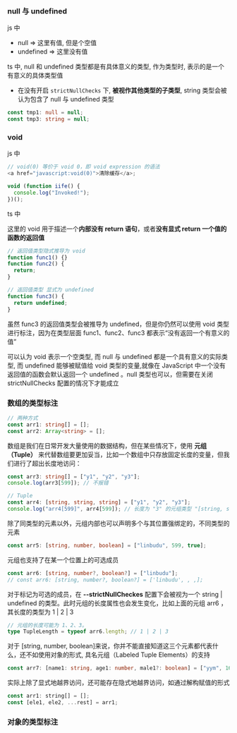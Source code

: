 ### null 与 undefined

js 中

- null => 这里有值, 但是个空值
- undefined => 这里没有值

ts 中, null 和 undefined 类型都是有具体意义的类型, 作为类型时, 表示的是一个有意义的具体类型值

- 在没有开启 `strictNullChecks` 下, **被视作其他类型的子类型**, string 类型会被认为包含了 null 与 undefined 类型

```ts
const tmp1: null = null;
const tmp3: string = null;
```

### void

js 中

```js
// void(0) 等价于 void 0，即 void expression 的语法
<a href="javascript:void(0)">清除缓存</a>;

void (function iife() {
  console.log("Invoked!");
})();
```

ts 中

这里的 void 用于描述一个**内部没有 return 语句**，或者**没有显式 return 一个值的函数的返回值**

```js
// 返回值类型隐式推导为 void
function func1() {}
function func2() {
  return;
}

// 返回值类型 显式为 undefined
function func3() {
  return undefined;
}
```

虽然 func3 的返回值类型会被推导为 undefined，但是你仍然可以使用 void 类型进行标注，因为在类型层面 func1、func2、func3 都表示“没有返回一个有意义的值”

可以认为 void 表示一个空类型, 而 null 与 undefined 都是一个具有意义的实际类型, 而 undefined 能够被赋值给 void 类型的变量,就像在 JavaScript 中一个没有返回值的函数会默认返回一个 undefined 。null 类型也可以，但需要在关闭 strictNullChecks 配置的情况下才能成立

### 数组的类型标注

```ts
// 两种方式
const arr1: string[] = [];
const arr2: Array<string> = [];
```

数组是我们在日常开发大量使用的数据结构，但在某些情况下，使用 **元组（Tuple）** 来代替数组要更加妥当，比如一个数组中只存放固定长度的变量，但我们进行了超出长度地访问：

```ts
const arr3: string[] = ["y1", "y2", "y3"];
console.log(arr3[599]); // 不报错
```

```ts
// Tuple
const arr4: [string, string, string] = ["y1", "y2", "y3"];
console.log("arr4[599]", arr4[599]); // 长度为 "3" 的元组类型 "[string, string, string]" 在索引 "599" 处没有元素
```

除了同类型的元素以外，元组内部也可以声明多个与其位置强绑定的，不同类型的元素

```ts
const arr5: [string, number, boolean] = ["linbudu", 599, true];
```

元组也支持了在某一个位置上的可选成员

```ts
const arr6: [string, number?, boolean?] = ["linbudu"];
// const arr6: [string, number?, boolean?] = ['linbudu', , ,];
```

对于标记为可选的成员，在 **--strictNullCheckes** 配置下会被视为一个 string | undefined 的类型。此时元组的长度属性也会发生变化，比如上面的元组 arr6 ，其长度的类型为 1 | 2 | 3

```ts
// 元组的长度可能为 1、2、3。
type TupleLength = typeof arr6.length; // 1 | 2 | 3
```

对于 [string, number, boolean]来说，你并不能直接知道这三个元素都代表什么，还不如使用对象的形式, 具名元组（Labeled Tuple Elements）的支持

```ts
const arr7: [name1: string, age1: number, male1?: boolean] = ["yym", 16, true];
```

实际上除了显式地越界访问，还可能存在隐式地越界访问，如通过解构赋值的形式

```js
const arr1: string[] = [];
const [ele1, ele2, ...rest] = arr1;
```

### 对象的类型标注
